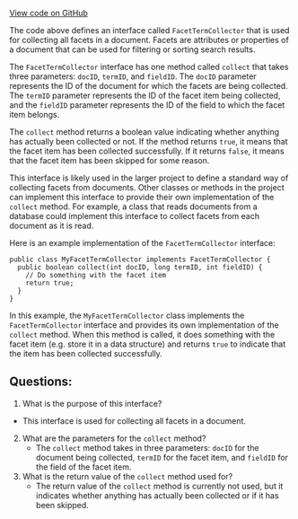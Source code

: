 [View code on GitHub](https://github.com/misbahsy/the-algorithm/src/java/com/twitter/search/core/earlybird/facets/FacetTermCollector.java)

The code above defines an interface called `FacetTermCollector` that is used for collecting all facets in a document. Facets are attributes or properties of a document that can be used for filtering or sorting search results. 

The `FacetTermCollector` interface has one method called `collect` that takes three parameters: `docID`, `termID`, and `fieldID`. The `docID` parameter represents the ID of the document for which the facets are being collected. The `termID` parameter represents the ID of the facet item being collected, and the `fieldID` parameter represents the ID of the field to which the facet item belongs. 

The `collect` method returns a boolean value indicating whether anything has actually been collected or not. If the method returns `true`, it means that the facet item has been collected successfully. If it returns `false`, it means that the facet item has been skipped for some reason. 

This interface is likely used in the larger project to define a standard way of collecting facets from documents. Other classes or methods in the project can implement this interface to provide their own implementation of the `collect` method. For example, a class that reads documents from a database could implement this interface to collect facets from each document as it is read. 

Here is an example implementation of the `FacetTermCollector` interface:

```
public class MyFacetTermCollector implements FacetTermCollector {
  public boolean collect(int docID, long termID, int fieldID) {
    // Do something with the facet item
    return true;
  }
}
```

In this example, the `MyFacetTermCollector` class implements the `FacetTermCollector` interface and provides its own implementation of the `collect` method. When this method is called, it does something with the facet item (e.g. store it in a data structure) and returns `true` to indicate that the item has been collected successfully.
## Questions: 
 1. What is the purpose of this interface?
   - This interface is used for collecting all facets in a document.
2. What are the parameters for the `collect` method?
   - The `collect` method takes in three parameters: `docID` for the document being collected, `termID` for the facet item, and `fieldID` for the field of the facet item.
3. What is the return value of the `collect` method used for?
   - The return value of the `collect` method is currently not used, but it indicates whether anything has actually been collected or if it has been skipped.